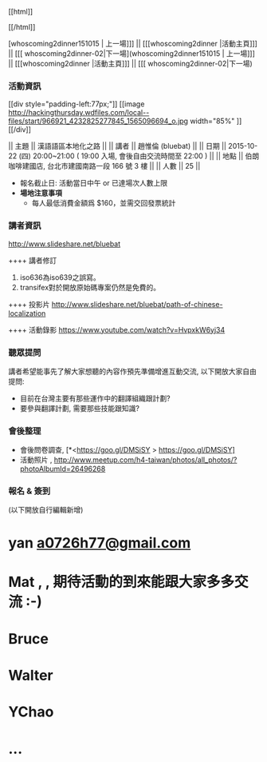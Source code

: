 [[html]]
<div id="fb-root"></div>
<script>(function(d, s, id) {
  var js, fjs = d.getElementsByTagName(s)[0];
  if (d.getElementById(id)) return;
  js = d.createElement(s); js.id = id;
  js.src = "*connect.facebook.net/en_US/sdk.js#xfbml=1&version=v2.5&appId=164519640405083";
  fjs.parentNode.insertBefore(js, fjs);
}(document, 'script', 'facebook-jssdk'));</script>

<div class="fb-like" data-href="http:*www.hackingthursday.org/whoscoming2dinner-01" data-layout="standard" data-action="like" data-show-faces="true" data-share="true"></div>
[[/html]]

[whoscoming2dinner151015 | 上一場]]] || [[[whoscoming2dinner |活動主頁]]] || [[[ whoscoming2dinner-02|下一場](whoscoming2dinner151015 | 上一場]]] || [[[whoscoming2dinner |活動主頁]]] || [[[ whoscoming2dinner-02|下一場)



### 活動資訊


[[div style="padding-left:77px;"]]
[[image <http://hackingthursday.wdfiles.com/local--files/start/966921_4232825277845_1565096694_o.jpg>   width="85%" ]]
[[/div]]

|| 主題 || 漢語語區本地化之路                                                   ||
|| 講者 || 趙惟倫  (bluebat)                                                    ||
|| 日期 || 2015-10-22 (四) 20:00~21:00 ( 19:00 入場, 會後自由交流時間至 22:00 ) ||
|| 地點 || 伯朗咖啡建國店, 台北市建國南路一段 166 號 3 樓                       ||
|| 人數 || 25 ||


* 報名截止日: 活動當日中午 or 已達場次人數上限
* **場地注意事項**
  * 每人最低消費金額爲 $160，並需交回發票統計

### 講者資訊


<http://www.slideshare.net/bluebat>  

++++ 講者修訂

1. iso636為iso639之誤寫。
2. transifex對於開放原始碼專案仍然是免費的。

++++ 投影片
<http://www.slideshare.net/bluebat/path-of-chinese-localization>  

++++ 活動錄影 
<https://www.youtube.com/watch?v=HvpxkW6yj34>  


### 聽眾提問

講者希望能事先了解大家想聽的內容作預先準備增進互動交流, 以下開放大家自由提問:

* 目前在台灣主要有那些運作中的翻譯組織跟計劃?
* 要參與翻譯計劃, 需要那些技能跟知識?

### 會後整理

* 會後問卷調查, [*<<https://goo.gl/DMSiSY>  >   https://goo.gl/DMSiSY]
* 活動照片 , <http://www.meetup.com/h4-taiwan/photos/all_photos/?photoAlbumId=26496268>  

### 報名 & 簽到

(以下開放自行編輯新增)
# yan <a0726h77@gmail.com>
# Mat , <matlinuxer2 AT gmail.com> , 期待活動的到來能跟大家多多交流 :-)
# Bruce
# Walter
# YChao
# ...